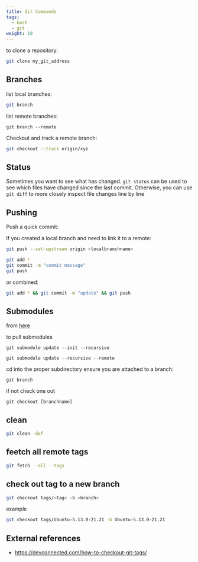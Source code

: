 ```yaml
---
title: Git Commands
tags:
  - bash
  - git
weight: 10
---
```


to clone a repository:

```bash
git clone my_git_address
```

## Branches

list local branches:

```bash
git branch
```

list remote branches:

```
git branch --remote
```

Checkout and track a remote branch:

```bash
git checkout --track origin/xyz
```

## Status

Sometimes you want to see what has changed.  ```git status``` can be used to see which files have changed since the last commit.  Otherwise, you can use ```git diff``` to more closely inspect file changes line by line


## Pushing

Push a quick commit:

If you created a local branch and need to link it to a remote:

```bash
git push --set-upstream origin <localbranchname>
```


```bash
git add *
git commit -m "commit message"
git push
```

or combined:

```bash
git add * && git commit -m "update" && git push
```

## Submodules

from [here](https://stackoverflow.com/questions/1030169/easy-way-to-pull-latest-of-all-git-submodules)

to pull submodules

```
git submodule update --init --recursive
```

```
git submodule update --recursive --remote
```

cd into the proper subdirectory
ensure you are attached to a branch:

```
git branch
```

if not check one out

```
git checkout [branchname]
```

## clean

```bash
git clean -dxf
```

## feetch all remote tags

```bash
git fetch --all --tags
```

## check out tag to a new branch


```bash
git checkout tags/<tag> -b <branch>
```

example

```bash
git checkout tags/Ubuntu-5.13.0-21.21 -b Ubuntu-5.13.0-21.21
```

## External references

* <https://devconnected.com/how-to-checkout-git-tags/>
